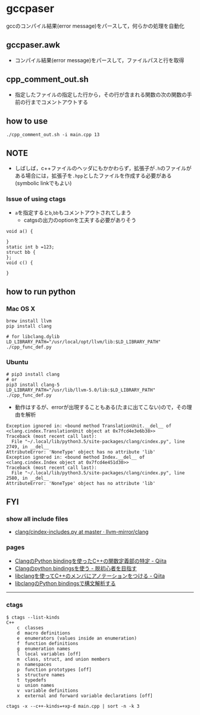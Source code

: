 # gccpaser

gccのコンパイル結果(error message)をパースして，何らかの処理を自動化

## gccpaser.awk
* コンパイル結果(error message)をパースして，ファイルパスと行を取得

## cpp_comment_out.sh
* 指定したファイルの指定した行から，その行が含まれる関数の次の関数の手前の行までコメントアウトする

## how to use
```
./cpp_comment_out.sh -i main.cpp 13
```

## NOTE
* しばしば，c++ファイルのヘッダにもかかわらず，拡張子が`.h`のファイルがある場合には，拡張子を`.hpp`としたファイルを作成する必要がある(symbolic linkでもよい)

### Issue of using ctags
* `a`を指定すると`b`,`bb`もコメントアウトされてしまう
  * catgsの出力のoptionを工夫する必要がありそう
```
void a() {

}
static int b =123;
struct bb {
};
void c() {

}
```

## how to run python
### Mac OS X
```
brew install llvm
pip install clang

# for libclang.dylib
LD_LIBRARY_PATH="/usr/local/opt/llvm/lib:$LD_LIBRARY_PATH" ./cpp_func_def.py
```
### Ubuntu
```
# pip3 install clang
# or
pip3 install clang-5
LD_LIBRARY_PATH="/usr/lib/llvm-5.0/lib:$LD_LIBRARY_PATH" ./cpp_func_def.py
```

* 動作はするが、errorが出現することもある(たまに出てこない)ので，その理由を解析
```
Exception ignored in: <bound method TranslationUnit.__del__ of <clang.cindex.TranslationUnit object at 0x7fcd4e3e6b38>>
Traceback (most recent call last):
  File "~/.local/lib/python3.5/site-packages/clang/cindex.py", line 2749, in __del__
AttributeError: 'NoneType' object has no attribute 'lib'
Exception ignored in: <bound method Index.__del__ of <clang.cindex.Index object at 0x7fcd4e451d30>>
Traceback (most recent call last):
  File "~/.local/lib/python3.5/site-packages/clang/cindex.py", line 2580, in __del__
AttributeError: 'NoneType' object has no attribute 'lib'
```

## FYI
### show all include files
* [clang/cindex\-includes\.py at master · llvm\-mirror/clang]( https://github.com/llvm-mirror/clang/blob/master/bindings/python/examples/cindex/cindex-includes.py )

### pages
* [ClangのPython bindingを使ったC\+\+の関数定義部の特定 \- Qiita]( https://qiita.com/subaru44k/items/4e69ec987547011d7e63 )
* [Clangのpython bindingsを使う \- 脱初心者を目指す]( http://asdm.hatenablog.com/entry/2015/01/08/170707 )
* [libclangを使ってC\+\+のメンバにアノテーションをつける \- Qiita]( https://qiita.com/YosukeM/items/17232558c86dc236f317 )
* [libclangのPython bindingsで構文解析する]( https://kimiyuki.net/blog/2017/08/17/libclang-python-bindings-tutorial/ )

----

### ctags
```
$ ctags --list-kinds
C++
    c  classes
    d  macro definitions
    e  enumerators (values inside an enumeration)
    f  function definitions
    g  enumeration names
    l  local variables [off]
    m  class, struct, and union members
    n  namespaces
    p  function prototypes [off]
    s  structure names
    t  typedefs
    u  union names
    v  variable definitions
    x  external and forward variable declarations [off]
```
```
ctags -x --c++-kinds=+xp-d main.cpp | sort -n -k 3
```
